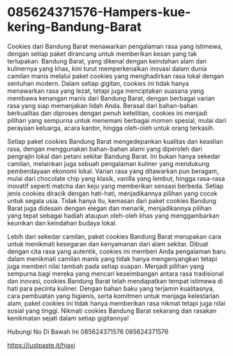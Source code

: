 # 085624371576-Hampers-kue-kering-Bandung-Barat
Cookies dari Bandung Barat menawarkan pengalaman rasa yang istimewa, dengan setiap paket dirancang untuk memberikan kesan yang tak terlupakan. Bandung Barat, yang dikenal dengan keindahan alam dan kulinernya yang khas, kini turut memperkenalkan inovasi dalam dunia camilan manis melalui paket cookies yang menghadirkan rasa lokal dengan sentuhan modern. Dalam setiap gigitan, cookies ini tidak hanya menawarkan rasa yang lezat, tetapi juga menciptakan suasana yang membawa kenangan manis dari Bandung Barat, dengan berbagai varian rasa yang siap memanjakan lidah Anda. Berasal dari bahan-bahan berkualitas dan diproses dengan penuh ketelitian, cookies ini menjadi pilihan yang sempurna untuk menemani berbagai momen spesial, mulai dari perayaan keluarga, acara kantor, hingga oleh-oleh untuk orang terkasih.

Setiap paket cookies Bandung Barat mengedepankan kualitas dan keaslian rasa, dengan menggunakan bahan-bahan alami yang diperoleh dari pengrajin lokal dan petani sekitar Bandung Barat. Ini bukan hanya sekedar camilan, melainkan juga sebuah pengalaman kuliner yang mendukung pemberdayaan ekonomi lokal. Varian rasa yang ditawarkan pun beragam, mulai dari chocolate chip yang klasik, vanilla yang lembut, hingga rasa-rasa inovatif seperti matcha dan keju yang memberikan sensasi berbeda. Setiap jenis cookies diracik dengan hati-hati, menjadikannya pilihan yang cocok untuk segala usia. Tidak hanya itu, kemasan dari paket cookies Bandung Barat juga didesain dengan elegan dan menarik, menjadikannya pilihan yang tepat sebagai hadiah ataupun oleh-oleh khas yang menggambarkan keunikan dan keindahan budaya lokal.

Lebih dari sekedar camilan, paket cookies Bandung Barat merupakan cara untuk menikmati kesegaran dan kenyamanan dari alam sekitar. Dibuat dengan cita rasa yang autentik, cookies ini memberi Anda pengalaman baru dalam menikmati camilan manis yang tidak hanya mengenyangkan tetapi juga memberi nilai tambah pada setiap suapan. Menjadi pilihan yang sempurna bagi mereka yang mencari keseimbangan antara rasa tradisional dan inovasi, cookies Bandung Barat telah mendapatkan tempat istimewa di hati para pecinta kuliner. Dengan bahan baku yang terjamin kualitasnya, cara pembuatan yang higienis, serta komitmen untuk menjaga kelestarian alam, paket cookies ini tidak hanya memberikan rasa nikmat tetapi juga nilai sosial yang tinggi. Nikmati cookies Bandung Barat sekarang dan rasakan kenikmatan sejati dalam setiap gigitannya!

Hubungi No Di Bawah Ini
085624371576
085624371576

https://justpaste.it/hjaxi
